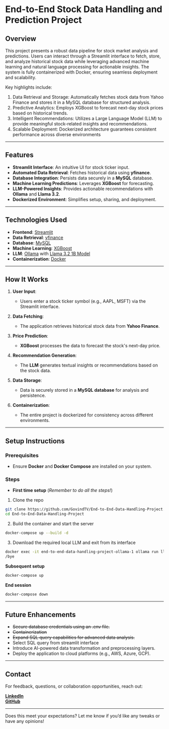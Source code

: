 # **End-to-End Stock Data Handling and Prediction Project**

## **Overview**
This project presents a robust data pipeline for stock market analysis and predictions. Users can interact through a Streamlit interface to fetch, store, and analyze historical stock data while leveraging advanced machine learning and natural language processing for actionable insights. The system is fully containerized with Docker, ensuring seamless deployment and scalability.

Key highlights include:

1. Data Retrieval and Storage: Automatically fetches stock data from Yahoo Finance and stores it in a MySQL database for structured analysis.
2. Predictive Analytics: Employs XGBoost to forecast next-day stock prices based on historical trends.
3. Intelligent Recommendations: Utilizes a Large Language Model (LLM) to provide meaningful stock-related insights and recommendations.
4. Scalable Deployment: Dockerized architecture guarantees consistent performance across diverse environments

---

## **Features**
- **Streamlit Interface**: An intuitive UI for stock ticker input.
- **Automated Data Retrieval**: Fetches historical data using **yfinance**.
- **Database Integration**: Persists data securely in a **MySQL** database.
- **Machine Learning Predictions**: Leverages **XGBoost** for forecasting.
- **LLM-Powered Insights**: Provides actionable recommendations with **Ollama** and **Llama 3.2**.
- **Dockerized Environment**: Simplifies setup, sharing, and deployment.

---

## **Technologies Used**
- **Frontend**: [Streamlit](https://streamlit.io/)
- **Data Retrieval**: [yfinance](https://pypi.org/project/yfinance/)
- **Database**: [MySQL](https://www.mysql.com/)
- **Machine Learning**: [XGBoost](https://xgboost.readthedocs.io/)
- **LLM**: [Ollama](https://ollama.com/) with [Llama 3.2 1B Model](https://ai.meta.com/blog/meta-llama-3-1/)
- **Containerization**: [Docker](https://www.docker.com/)

---

## **How It Works**
1. **User Input**:
   - Users enter a stock ticker symbol (e.g., AAPL, MSFT) via the Streamlit interface.

2. **Data Fetching**:
   - The application retrieves historical stock data from **Yahoo Finance**.

3. **Price Prediction**:
   - **XGBoost** processes the data to forecast the stock's next-day price.

4. **Recommendation Generation**:
   - The **LLM** generates textual insights or recommendations based on the stock data.

5. **Data Storage**:
   - Data is securely stored in a **MySQL database** for analysis and persistence.

6. **Containerization**:
   - The entire project is dockerized for consistency across different environments.

---

## **Setup Instructions**

### Prerequisites
- Ensure **Docker** and **Docker Compose** are installed on your system.

### Steps
- **First time setup**
(*Remember to do all the steps!*)

1. Clone the repo
```bash
git clone https://github.com/GovindTV/End-to-End-Data-Handling-Project.git
cd End-to-End-Data-Handling-Project
```

2. Build the container and start the server
```bash
docker-compose up --build -d
```

3. Download the required local LLM and exit from its interface
```bash
docker exec -it end-to-end-data-handling-project-ollama-1 ollama run llama3.2:1b
/bye
```

**Subsequent setup**
```bash
docker-compose up
```

**End session**
```bash
docker-compose down
```

---

## **Future Enhancements**
- ~~Secure database credentials using an .env file.~~
- ~~Containerization~~
- ~~Expand SQL query capabilities for advanced data analysis.~~
- Select SQL query from streamlit interface
- Introduce AI-powered data transformation and preprocessing layers.
- Deploy the application to cloud platforms (e.g., AWS, Azure, GCP).

---

## **Contact**
For feedback, questions, or collaboration opportunities, reach out:

[**LinkedIn**](https://linkedin.com/in/govindtv)  
[**GitHub**](https://github.com/GovindTV)

---

Does this meet your expectations? Let me know if you’d like any tweaks or have any opinions!